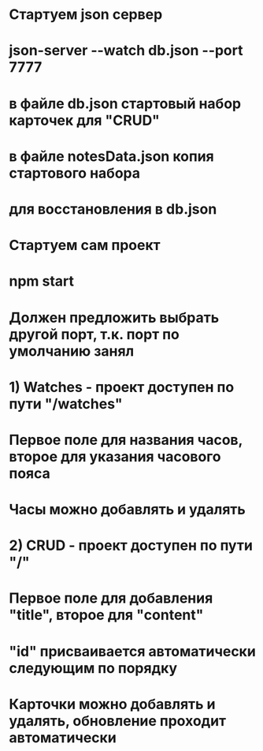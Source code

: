 # Cтартуем json сервер
# 
# json-server --watch db.json --port 7777
# 
# в файле db.json стартовый набор карточек для "CRUD"
# 
# в файле notesData.json копия стартового набора
# для восстановления в db.json
#
# 
# 
# Стартуем сам проект
# 
# npm start
# 
# Должен предложить выбрать другой порт, т.к. порт по умолчанию занял
# 
# 
# 
# 1) Watches - проект доступен по пути "/watches"
# 
# Первое поле для названия часов, второе для указания часового пояса
# 
# Часы можно добавлять и удалять
# 
# 
# 
# 2) CRUD - проект доступен по пути "/"
# 
# Первое поле для добавления "title", второе для "content"
# 
# "id" присваивается автоматически следующим по порядку
# 
# Карточки можно добавлять и удалять, обновление проходит автоматически
# 
# 
#
